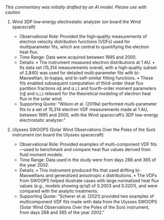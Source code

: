 _This commentary was initially drafted by an AI model. Please use with caution_

1. Wind 3DP low‐energy electrostatic analyzer (on board the Wind spacecraft)
   - Observational Role: Provided the high‐quality measurements of electron velocity distribution functions (VDFs) used for multiparameter fits, which are central to quantifying the electron heat flux.
   - Time Range: Data were acquired between 1995 and 2000.
   - Details: 
     • The instrument measured electron distributions at 1 AU.
     • Its data set (15,314 measurements overall, with a high‐quality subset of 2,840) was used for detailed multi‐parameter fits with bi-Maxwellian, bi-kappa, and bi-self-similar fitting functions.
     • These fits enabled subsequent computation of third-order (heat flux partition fractions α∥ and α⊥) and fourth-order moment parameters (η∥ and η⊥) relevant for the theoretical modeling of electron heat flux in the solar wind.
   - Supporting Quote: “Wilson et al. (2019a) performed multi-parameter ﬁts to a set of 15,314 electron VDF measurements made at 1 AU, between 1995 and 2000, with the Wind spacecraft’s 3DP low-energy electrostatic analyzer.”

2. Ulysses SWOOPS (Solar Wind Observations Over the Poles of the Sun) instrument (on board the Ulysses spacecraft)
   - Observational Role: Provided examples of multi-component VDF fits—used to benchmark and compare heat flux values derived from fluid moment models.
   - Time Range: Data used in the study were from days 288 and 365 of the year 2002.
   - Details:
     • This instrument produced fits that used drifting bi-Maxwellians and generalized anisotropic κ distributions.
     • The VDFs from SWOOPS helped illustrate cases with large normalized heat flux values (e.g., models showing qr/q0 of 0.2003 and 0.3201), and were compared with the analytic treatments.
   - Supporting Quote: “Scherer et al. (2021) provided two examples of multicomponent VDF ﬁts made with data from the Ulysses SWOOPS (Solar Wind Observations Over the Poles of the Sun) instrument, from days 288 and 365 of the year 2002.”
